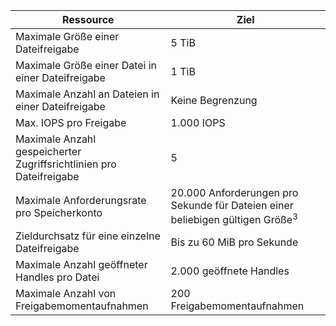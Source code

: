 | Ressource | Ziel |
|----------|---------------|
| Maximale Größe einer Dateifreigabe | 5 TiB |
| Maximale Größe einer Datei in einer Dateifreigabe | 1 TiB |
| Maximale Anzahl an Dateien in einer Dateifreigabe | Keine Begrenzung |
| Max. IOPS pro Freigabe | 1.000 IOPS |
| Maximale Anzahl gespeicherter Zugriffsrichtlinien pro Dateifreigabe | 5 |
| Maximale Anforderungsrate pro Speicherkonto | 20.000 Anforderungen pro Sekunde für Dateien einer beliebigen gültigen Größe<sup>3</sup> |
| Zieldurchsatz für eine einzelne Dateifreigabe | Bis zu 60 MiB pro Sekunde |
| Maximale Anzahl geöffneter Handles pro Datei | 2.000 geöffnete Handles |
| Maximale Anzahl von Freigabemomentaufnahmen | 200 Freigabemomentaufnahmen |
